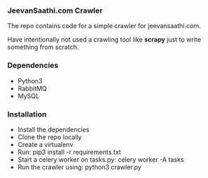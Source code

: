 ### JeevanSaathi.com Crawler  
The repo contains code for a simple crawler for jeevansaathi.com.  

Have intentionally not used a crawling tool like **scrapy** just to write something from scratch.

### Dependencies  
* Python3
* RabbitMQ
* MySQL

### Installation
- Install the dependencies
- Clone the repo locally
- Create a virtualenv
- Run:
	pip3 install -r requirements.txt
- Start a celery worker on tasks.py:
	celery worker -A tasks
- Run the crawler using:
	python3 crawler.py
